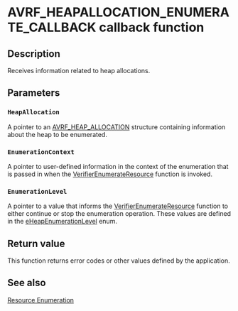 # AVRF_HEAPALLOCATION_ENUMERATE_CALLBACK callback function

## Description

Receives information related to heap allocations.

## Parameters

### `HeapAllocation`

A pointer to an [AVRF_HEAP_ALLOCATION](https://learn.microsoft.com/windows/desktop/api/avrfsdk/ns-avrfsdk-avrf_heap_allocation) structure containing information about the heap to be enumerated.

### `EnumerationContext`

A pointer to user-defined information in the context of the enumeration that is passed in when the [VerifierEnumerateResource](https://learn.microsoft.com/windows/desktop/api/avrfsdk/nf-avrfsdk-verifierenumerateresource) function is invoked.

### `EnumerationLevel`

A pointer to a value that informs the [VerifierEnumerateResource](https://learn.microsoft.com/windows/desktop/api/avrfsdk/nf-avrfsdk-verifierenumerateresource) function to either continue or stop the enumeration operation. These values are defined in the [eHeapEnumerationLevel](https://learn.microsoft.com/windows/desktop/api/avrfsdk/ne-avrfsdk-eheapenumerationlevel) enum.

## Return value

This function returns error codes or other values defined by the application.

## See also

[Resource Enumeration](https://learn.microsoft.com/windows/desktop/DevNotes/resource-enumeration)
